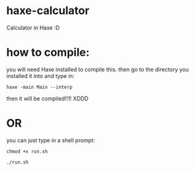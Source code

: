 # haxe-calculator
Calculator in Haxe :D

# how to compile:

you will need Haxe installed to compile this.
then go to the directory you installed it into 
and type in:

```haxe -main Main --interp```

then it will be compiled!!1! XDDD

# OR

you can just type in a shell prompt:

```chmod +x run.sh```

```./run.sh```

